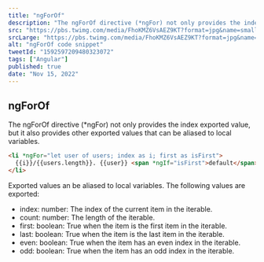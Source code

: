 ```yaml
---
title: "ngForOf"
description: "The ngForOf directive (*ngFor) not only provides the index exported value, but it also provides other exported values that can be aliased to local variables."
src: "https://pbs.twimg.com/media/FhoKMZ6VsAEZ9KT?format=jpg&name=small"
srcLarge: "https://pbs.twimg.com/media/FhoKMZ6VsAEZ9KT?format=jpg&name=large"
alt: "ngForOf code snippet"
tweetId: "1592597209480323072"
tags: ["Angular"]
published: true
date: "Nov 15, 2022"
---
```


## ngForOf

The ngForOf directive (\*ngFor) not only provides the index exported value, but it also provides other exported values that can be aliased to local variables.

```html
<li *ngFor="let user of users; index as i; first as isFirst">
  {{i}}/{{users.length}}. {{user}} <span *ngIf="isFirst">default</span>
</li>
```

Exported values an be aliased to local variables. The following values are exported:

- index: number: The index of the current item in the iterable.
- count: number: The length of the iterable.
- first: boolean: True when the item is the first item in the iterable.
- last: boolean: True when the item is the last item in the iterable.
- even: boolean: True when the item has an even index in the iterable.
- odd: boolean: True when the item has an odd index in the iterable.
